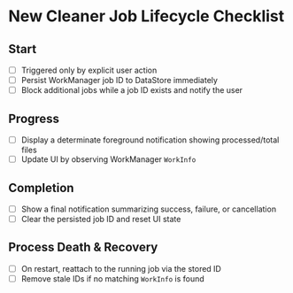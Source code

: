 # New Cleaner Job Lifecycle Checklist

## Start
- [ ] Triggered only by explicit user action
- [ ] Persist WorkManager job ID to DataStore immediately
- [ ] Block additional jobs while a job ID exists and notify the user

## Progress
- [ ] Display a determinate foreground notification showing processed/total files
- [ ] Update UI by observing WorkManager `WorkInfo`

## Completion
- [ ] Show a final notification summarizing success, failure, or cancellation
- [ ] Clear the persisted job ID and reset UI state

## Process Death & Recovery
- [ ] On restart, reattach to the running job via the stored ID
- [ ] Remove stale IDs if no matching `WorkInfo` is found

